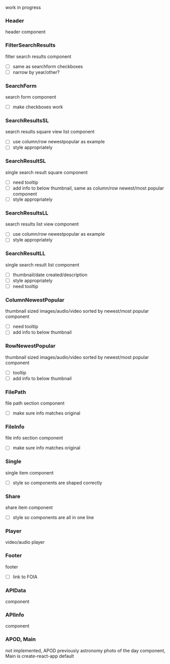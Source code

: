 work in progress

### Header
header component

### FilterSearchResults
filter search results component
- [ ] same as searchform checkboxes
- [ ] narrow by year/other?

### SearchForm
search form component
- [ ] make checkboxes work

### SearchResultsSL
search results square view list component
- [ ] use column/row newestpopular as example
- [ ] style appropriately

### SearchResultSL
single search result square component
- [ ] need tooltip
- [ ] add info to below thumbnail, same as column/row newest/most popular component
- [ ] style appropriately

### SearchResultsLL
search results list view component
- [ ] use column/row newestpopular as example
- [ ] style appropriately

### SearchResultLL
single search result list component
- [ ] thumbnail/date created/description 
- [ ] style appropriately
- [ ] need tooltip

### ColumnNewestPopular
thumbnail sized images/audio/video sorted by newest/most popular component
- [ ] need tooltip
- [ ] add info to below thumbnail

### RowNewestPopular
thumbnail sized images/audio/video sorted by newest/most popular component
- [ ] tooltip
- [ ] add info to below thumbnail

### FilePath
file path section component
- [ ] make sure info matches original

### FileInfo
file info section component
- [ ] make sure info matches original

### Single
single item component
- [ ] style so components are shaped correctly

### Share
share item component
- [ ] style so components are all in one line

### Player
video/audio player

### Footer
footer
- [ ] link to FOIA

### APIData
component

### APIInfo
component

### APOD, Main
not implemented, APOD previously astronomy photo of the day component, Main is create-react-app default

